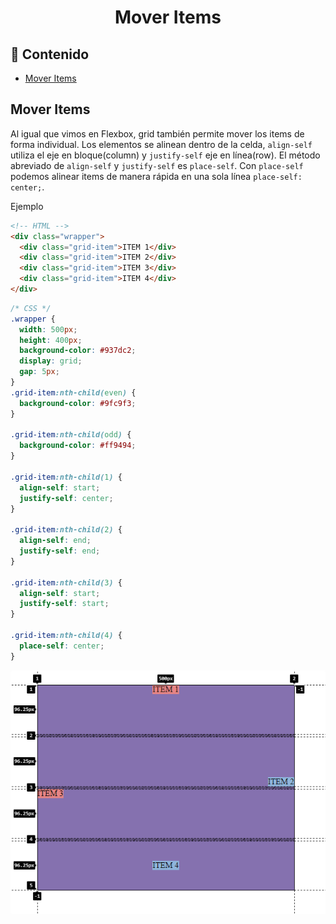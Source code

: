 <h1 align="center">Mover Items</h1>

<h2>📑 Contenido</h2>

- [Mover Items](#mover-items)

## Mover Items

Al igual que vimos en Flexbox, grid también permite mover los items de forma individual. Los elementos se alinean dentro de la celda, `align-self` utiliza el eje en bloque(column) y `justify-self` eje en línea(row). El método abreviado de `align-self` y `justify-self` es `place-self`. Con `place-self` podemos alinear items de manera rápida en una sola línea `place-self: center;`.

Ejemplo

```html
<!-- HTML -->
<div class="wrapper">
  <div class="grid-item">ITEM 1</div>
  <div class="grid-item">ITEM 2</div>
  <div class="grid-item">ITEM 3</div>
  <div class="grid-item">ITEM 4</div>
</div>
```

```css
/* CSS */
.wrapper {
  width: 500px;
  height: 400px;
  background-color: #937dc2;
  display: grid;
  gap: 5px;
}
.grid-item:nth-child(even) {
  background-color: #9fc9f3;
}

.grid-item:nth-child(odd) {
  background-color: #ff9494;
}

.grid-item:nth-child(1) {
  align-self: start;
  justify-self: center;
}

.grid-item:nth-child(2) {
  align-self: end;
  justify-self: end;
}

.grid-item:nth-child(3) {
  align-self: start;
  justify-self: start;
}

.grid-item:nth-child(4) {
  place-self: center;
}
```

![Grid Mover Items](./img/mover-items.png)

